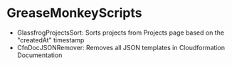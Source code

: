 # GreaseMonkeyScripts

- GlassfrogProjectsSort: Sorts projects from Projects page based on the "createdAt" timestamp
- CfnDocJSONRemover: Removes all JSON templates in Cloudformation Documentation